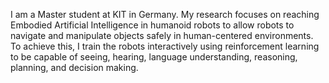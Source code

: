 I am a Master student at KIT in Germany. 
My research focuses on reaching Embodied Artificial Intelligence in humanoid robots to allow robots to navigate and manipulate objects safely in human-centered environments.
To achieve this, I train the robots interactively using reinforcement learning to be capable of seeing, hearing, language understanding, reasoning, planning, and decision making.
